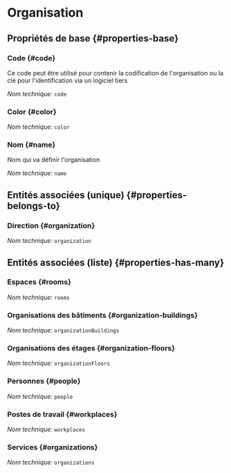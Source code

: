 # Organisation
<!--- THIS FILE IS GENERATED PLEASE DO NOT EDIT IT DIRECTLY --->



<OH code="organization"/>


## Propriétés de base {#properties-base}

### Code {#code}

Ce code peut être utilisé pour contenir la codification de l'organisation ou la clé pour l'identification via un logiciel tiers

*Nom technique:* ```code```
<PH code="organization:code"/>

### Color {#color}



*Nom technique:* ```color```
<PH code="organization:color"/>

### Nom {#name}

Nom qui va définir l'organisation

*Nom technique:* ```name```
<PH code="organization:name"/>


## Entités associées (unique) {#properties-belongs-to}

### Direction {#organization}



*Nom technique:* ```organization```
<PH code="organization:organization"/>


## Entités associées (liste) {#properties-has-many}

### Espaces {#rooms}



*Nom technique:* ```rooms```
<PH code="organization:rooms"/>

### Organisations des bâtiments {#organization-buildings}



*Nom technique:* ```organizationBuildings```
<PH code="organization:organizationBuildings"/>

### Organisations des étages {#organization-floors}



*Nom technique:* ```organizationFloors```
<PH code="organization:organizationFloors"/>

### Personnes {#people}



*Nom technique:* ```people```
<PH code="organization:people"/>

### Postes de travail {#workplaces}



*Nom technique:* ```workplaces```
<PH code="organization:workplaces"/>

### Services {#organizations}



*Nom technique:* ```organizations```
<PH code="organization:organizations"/>




